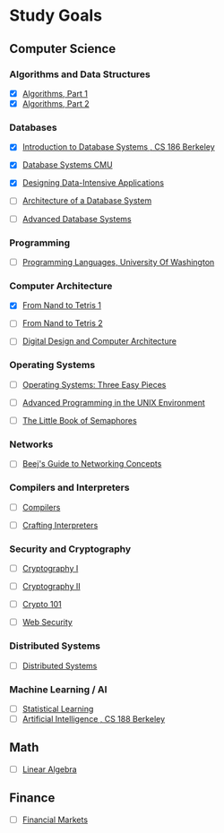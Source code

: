 # Study Goals

## Computer Science

### Algorithms and Data Structures
- [x] [Algorithms, Part 1](https://www.coursera.org/learn/algorithms-part1)
- [x] [Algorithms, Part 2](https://www.coursera.org/learn/algorithms-part2)

### Databases
- [x] [Introduction to Database Systems , CS 186 Berkeley](https://archive.org/details/UCBerkeley_Course_Computer_Science_186)
- [x] [Database Systems CMU](https://15445.courses.cs.cmu.edu/)
- [x] [Designing Data-Intensive Applications](https://dataintensive.net/)
- [ ] [Architecture of a Database System](https://dsf.berkeley.edu/papers/fntdb07-architecture.pdf)
- [ ] [Advanced Database Systems](https://15721.courses.cs.cmu.edu/spring2020/)


### Programming
- [ ] [Programming Languages, University Of Washington](https://www.coursera.org/learn/programming-languages)


### Computer Architecture
- [x] [From Nand to Tetris 1](https://www.coursera.org/learn/build-a-computer)
- [ ] [From Nand to Tetris 2](https://www.coursera.org/learn/nand2tetris2)
- [ ] [Digital Design and Computer Architecture](https://safari.ethz.ch/digitaltechnik/spring2020/doku.php?id=schedule)


### Operating Systems
- [ ] [Operating Systems: Three Easy Pieces](http://pages.cs.wisc.edu/~remzi/OSTEP/)
- [ ] [Advanced Programming in the UNIX Environment](https://stevens.netmeister.org/631/)
- [ ] [The Little Book of Semaphores](http://greenteapress.com/semaphores/LittleBookOfSemaphores.pdf)


### Networks
- [ ] [Beej's Guide to Networking Concepts](https://beej.us/guide/bgnet0/html/split/index.html)

### Compilers and Interpreters
- [ ] [Compilers](https://www.edx.org/course/compilers)
- [ ] [Crafting Interpreters](http://craftinginterpreters.com/)


### Security and Cryptography
- [ ] [Cryptography I](https://www.coursera.org/learn/crypto1)
- [ ] [Cryptography II](https://www.coursera.org/learn/crypto2)
- [ ] [Crypto 101](https://www.crypto101.io/)
- [ ] [Web Security](https://web.stanford.edu/class/cs253/)


### Distributed Systems
- [ ] [Distributed Systems](https://pdos.csail.mit.edu/6.824/schedule.html)


### Machine Learning / AI
- [ ] [Statistical Learning](https://lagunita.stanford.edu/courses/humanitiessciences/statlearning/winter2016/info)
- [ ] [Artificial Intelligence , CS 188 Berkeley](https://courses.edx.org/courses/BerkeleyX/CS188.1x-4/1T2015/info)

## Math
- [ ] [Linear Algebra](http://immersivemath.com/ila/index.html)

## Finance

- [ ] [Financial Markets](https://in.coursera.org/learn/financial-markets-global)
